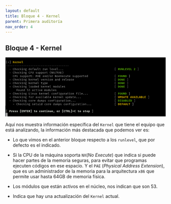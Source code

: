 ```yaml
---
layout: default
title: Bloque 4 - Kernel 
parent: Primera auditoría
nav_order: 4
---
```


## Bloque 4 - Kernel

<img src="https://raw.githubusercontent.com/crivmar/crivmar-lynis.github.io/main/assets/images/07.png"/>

Aquí nos muestra información específica del `Kernel` que tiene el equipo que está analizando, la información más destacada que podemos ver es:

- Lo que vimos en el anterior bloque respecto a los `runlevel`, que por defecto es el indicado.

- Si la CPU de la máquina soporta `NX`(*No Execute*) que indica si puede hacer partes de la memoria seguras, para evitar que programas ejecuten códigos en ese espacio. Y el `PAE` (*Physical Address Extension*), que es un administrador de la memoria para la arquitectura `x86` que permite usar hasta 64GB de memoria física.

- Los módulos que están activos en el núcleo, nos indican que son 53.

- Indica que hay una actualización del `Kernel` actual.